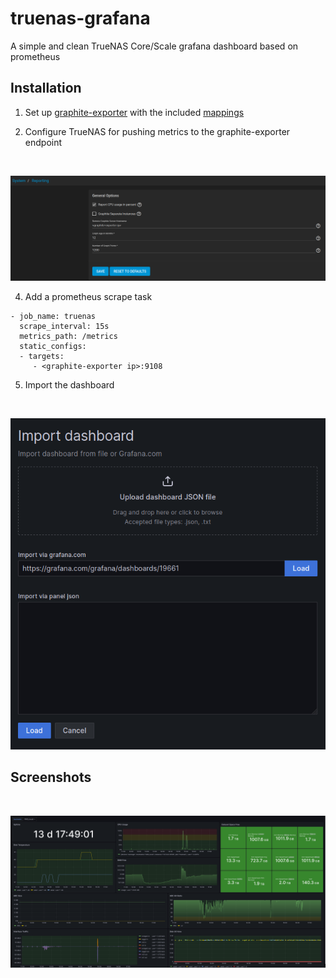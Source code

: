 # truenas-grafana
A simple and clean TrueNAS Core/Scale grafana dashboard based on prometheus

## Installation

1. Set up [graphite-exporter](https://github.com/prometheus/graphite_exporter) with the included [mappings](graphite-mappings.conf)

3. Configure TrueNAS for pushing metrics to the graphite-exporter endpoint
<br>

![](truenas-settings.png)

4. Add a prometheus scrape task

```
- job_name: truenas
  scrape_interval: 15s
  metrics_path: /metrics
  static_configs:
  - targets:
     - <graphite-exporter ip>:9108
```

5. Import the dashboard
<br>

![](truenas-dashboard-import.png)

## Screenshots
<br>

![](truenas-dashboard.png)

